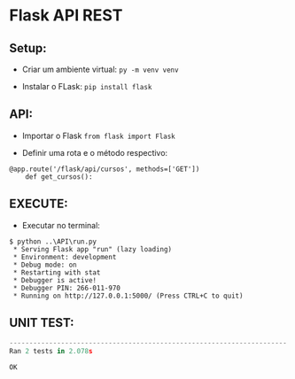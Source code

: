 # Flask API REST

## Setup:
- Criar um ambiente virtual:
```py -m venv venv```

- Instalar o FLask:
```pip install flask```

## API:
- Importar o Flask 
``` from flask import Flask ```

- Definir uma rota e o método respectivo:
```
@app.route('/flask/api/cursos', methods=['GET'])
    def get_cursos():
```

## EXECUTE:
- Executar no terminal:
```
$ python ..\API\run.py
 * Serving Flask app "run" (lazy loading)
 * Environment: development
 * Debug mode: on
 * Restarting with stat
 * Debugger is active!
 * Debugger PIN: 266-011-970
 * Running on http://127.0.0.1:5000/ (Press CTRL+C to quit)
```

## UNIT TEST:
``` test.py
----------------------------------------------------------------------
Ran 2 tests in 2.078s

OK
```
